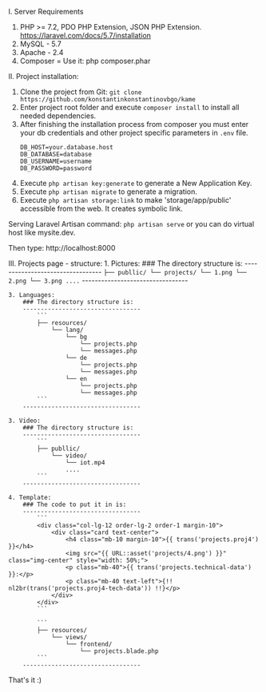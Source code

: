 
I. Server Requirements

1. PHP >= 7.2, PDO PHP Extension, JSON PHP Extension. https://laravel.com/docs/5.7/installation
2. MySQL - 5.7
3. Apache - 2.4
3. Composer = Use it: php composer.phar

II. Project installation:

1. Clone the project from Git: `git clone https://github.com/konstantinkonstantinovbgo/kame` 
2. Enter project root folder and execute `composer install` to install all needed dependencies.
3. After finishing the installation process from composer you must enter your db credentials and other project specific parameters in `.env` file.
    ```
    DB_HOST=your.database.host
    DB_DATABASE=database
    DB_USERNAME=username
    DB_PASSWORD=password
    
    ```
4. Execute `php artisan key:generate` to generate a New Application Key.
5. Execute `php artisan migrate` to generate a migration.
6. Execute `php artisan storage:link` to make 'storage/app/public' accessible from the web. It creates symbolic link.

Serving Laravel
Artisan command: `php artisan serve` or you can do virtual host like mysite.dev.

Then type: http://localhost:8000

III. Projects page - structure:
    1. Pictures:
        ### The directory structure is:
        ---------------------------------
            ```
            ├── publlic/
                └── projects/
                    └── 1.png
                    └── 2.png
                    └── 3.png
                    ....
            ```
        ---------------------------------
        
    3. Languages:
        ### The directory structure is:
        ---------------------------------
            ```
            ├── resources/
                └── lang/
                    └── bg
                        └── projects.php
                        └── messages.php
                    └── de
                        └── projects.php
                        └── messages.php
                    └── en
                        └── projects.php
                        └── messages.php
            ```
        ---------------------------------
        
    3. Video:
        ### The directory structure is:
        ---------------------------------
            ```
            ├── publlic/
                └── video/
                    └── iot.mp4
                    ....
            ```
        ---------------------------------
        
    4. Template:
        ### The code to put it in is:
        ---------------------------------
            ```
            <div class="col-lg-12 order-lg-2 order-1 margin-10">
                <div class="card text-center">
                    <h4 class="mb-10 margin-10">{{ trans('projects.proj4') }}</h4>
                    <img src="{{ URL::asset('projects/4.png') }}" class="img-center" style="width: 50%;">
                    <p class="mb-40">{{ trans('projects.technical-data') }}:</p>
                    <p class="mb-40 text-left">{!! nl2br(trans('projects.proj4-tech-data')) !!}</p>
                </div>
            </div>
            ```
            
            ```
            ├── resources/
                └── views/
                    └── frontend/
                        └── projects.blade.php
            ```
        ---------------------------------
        
    
That's it :)


